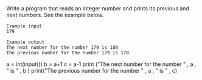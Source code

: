 ## 
Write a program that reads an integer number and prints its previous and next numbers. See the example below.

```
Example input
179

Example output
The next number for the number 179 is 180
The previous number for the number 179 is 178
```

a = int(input())
b = a+1
c = a-1
print ("The next number for the number " , a , " is " , b )
print("The previous number for the number " , a , " is " , c)

